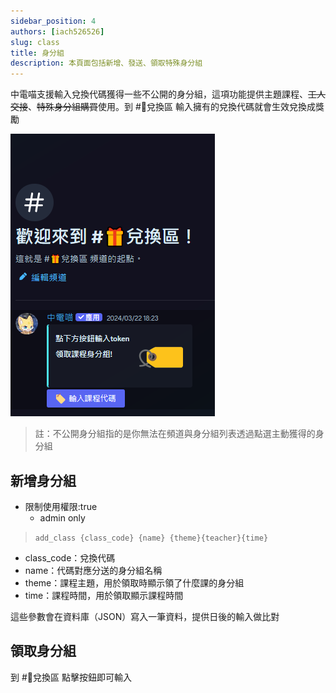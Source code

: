 ```yaml
---
sidebar_position: 4
authors: [iach526526]
slug: class
title: 身分組
description: 本頁面包括新增、發送、領取特殊身分組
---
```


中電喵支援輸入兌換代碼獲得一些不公開的身分組，這項功能提供主題課程、~~工人交接~~、~~特殊身分組購買~~使用。到 #🎁兌換區 輸入擁有的兌換代碼就會生效兌換成獎勵

![alt text](../../../static/img/exchange.png)

> 註：不公開身分組指的是你無法在頻道與身分組列表透過點選主動獲得的身分組

## 新增身分組

- 限制使用權限:true
  - admin only

> `add_class {class_code} {name} {theme}{teacher}{time}`

- class_code：兌換代碼
- name：代碼對應分送的身分組名稱
- theme：課程主題，用於領取時顯示領了什麼課的身分組
- time：課程時間，用於領取顯示課程時間

這些參數會在資料庫（JSON）寫入一筆資料，提供日後的輸入做比對
<!-- 我覺得它應該被改成 SQL 或 SQLite配合日後的其他禮物領取 -->

## 領取身分組

到 #🎁兌換區 點擊按鈕即可輸入
